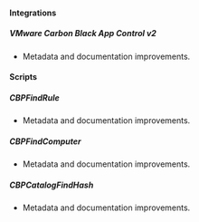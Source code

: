 
#### Integrations

##### VMware Carbon Black App Control v2

- Metadata and documentation improvements.

#### Scripts

##### CBPFindRule

- Metadata and documentation improvements.
##### CBPFindComputer

- Metadata and documentation improvements.
##### CBPCatalogFindHash

- Metadata and documentation improvements.
